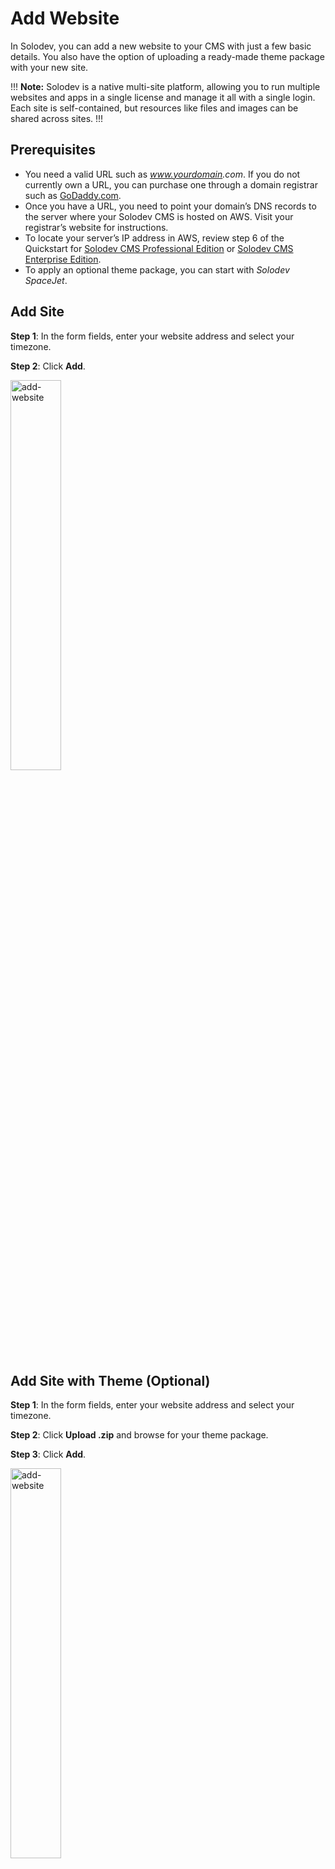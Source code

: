 # Add Website


In Solodev, you can add a new website to your CMS with just a few basic details. You also have the option of uploading a ready-made theme package with your new site. 

!!! **Note:**
Solodev is a native multi-site platform, allowing you to run multiple websites and apps in a single license and manage it all with a single login. Each site is self-contained, but resources like files and images can be shared across sites. 
!!!

## Prerequisites 

- You need a valid URL such as *www.yourdomain<span>.<span>com*. If you do not currently own a URL, you can purchase one through a domain registrar such as [GoDaddy.com](https://www.godaddy.com). 
- Once you have a URL, you need to point your domain’s DNS records to the server where your Solodev CMS is hosted on AWS. Visit your registrar’s website for instructions. 
- To locate your server’s IP address in AWS, review step 6 of the Quickstart for [Solodev CMS Professional Edition](../../../quickstart/solodev-pro/) or [Solodev CMS Enterprise Edition](../../../quickstart/solodev-enterprise/).
- To apply an optional theme package, you can start with *Solodev SpaceJet*.


## Add Site 

**Step 1**: In the form fields, enter your website address and select your timezone. 

**Step 2**: Click **Add**. 

<img src="../../../images/add-site-form.jpg" alt="add-website" style="width: 40%; display: block"></a>



## Add Site with Theme (Optional)

**Step 1**: In the form fields, enter your website address and select your timezone. 

**Step 2**: Click **Upload .zip** and browse for your theme package. 

**Step 3**: Click **Add**. 

<img src="../../../images/add-site-form-upload-theme.jpg" alt="add-website" style="width: 40%; display: block"></a>

!!! **Note**:
Uploading a theme package may take a few minutes to complete. During this period, you will see a listing of the files from the package in the large field at the bottom of the form. When the button reads ***Processing***, do not leave or refresh the page. 
!!!

Once your website is created, you will be automatically directed to the **Websites** dashboard in your CMS. Your new site will appear at the top of the table. 

<img src="../../../images/websites-dashboard.jpg" alt="add-website" style="width: 70%; display: block"></a>


**Name** | **Description** 
:--- | ---
Website Address | Add a valid URL such as *www.yourdomain<span>.<span>com*. See prerequisites for details. 
Website Timezone | Set your timezone based on where your website or business location.
Package (optional)| Upload a theme package with your website. Must be in .zip format.

## Next Steps

- <a href="/tutorials/cms/add-page/">Add page</a>

- <a href="/tutorials/cms/add-page-template/">Add page template</a>
